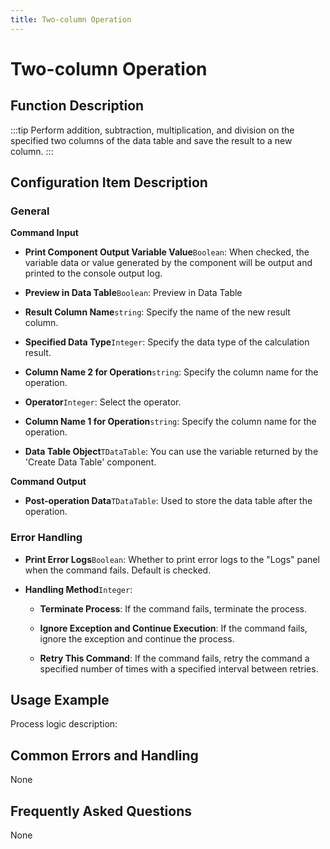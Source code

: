 ```yaml
---
title: Two-column Operation
---
```


# Two-column Operation

## Function Description

:::tip 
Perform addition, subtraction, multiplication, and division on the specified two columns of the data table and save the result to a new column.
:::

## Configuration Item Description

### General

**Command Input**

- **Print Component Output Variable Value**`Boolean`: When checked, the variable data or value generated by the component will be output and printed to the console output log.

- **Preview in Data Table**`Boolean`: Preview in Data Table

- **Result Column Name**`string`: Specify the name of the new result column.

- **Specified Data Type**`Integer`: Specify the data type of the calculation result.

- **Column Name 2 for Operation**`string`: Specify the column name for the operation.

- **Operator**`Integer`: Select the operator.

- **Column Name 1 for Operation**`string`: Specify the column name for the operation.

- **Data Table Object**`TDataTable`: You can use the variable returned by the 'Create Data Table' component.


**Command Output**

- **Post-operation Data**`TDataTable`: Used to store the data table after the operation.


### Error Handling

- **Print Error Logs**`Boolean`: Whether to print error logs to the "Logs" panel when the command fails. Default is checked. 

- **Handling Method**`Integer`:

    - **Terminate Process**: If the command fails, terminate the process.

    - **Ignore Exception and Continue Execution**: If the command fails, ignore the exception and continue the process.

    - **Retry This Command**: If the command fails, retry the command a specified number of times with a specified interval between retries.

## Usage Example

Process logic description:

## Common Errors and Handling

None

## Frequently Asked Questions

None

